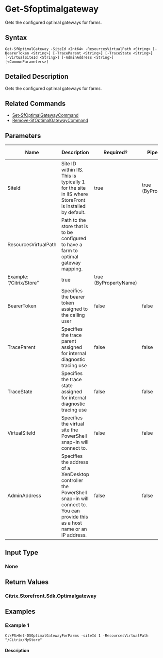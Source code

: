﻿
# Get-Sfoptimalgateway
Gets the configured optimal gateways for farms.
## Syntax

```
Get-SfOptimalGateway -SiteId <Int64> -ResourcesVirtualPath <String> [-BearerToken <String>] [-TraceParent <String>] [-TraceState <String>] [-VirtualSiteId <String>] [-AdminAddress <String>] [<CommonParameters>]
```

## Detailed Description
Gets the configured optimal gateways for farms.


## Related Commands

* [Set-SfOptimalGatewayCommand](../Set-SfOptimalGatewayCommand/)
* [Remove-SfOptimalGatewayCommand](../Remove-SfOptimalGatewayCommand/)
## Parameters
| Name   | Description | Required? | Pipeline Input | Default Value |
| --- | --- | --- | --- | --- |
| SiteId | Site ID within IIS. This is typically 1 for the site in IIS where StoreFront is installed by default. | true | true (ByPropertyName) |  |
| ResourcesVirtualPath | Path to the store that is to be configured to have a farm to optimal gateway mapping.  
Example: “/Citrix/Store” | true | true (ByPropertyName) |  |
| BearerToken | Specifies the bearer token assigned to the calling user | false | false |  |
| TraceParent | Specifies the trace parent assigned for internal diagnostic tracing use | false | false |  |
| TraceState | Specifies the trace state assigned for internal diagnostic tracing use | false | false |  |
| VirtualSiteId | Specifies the virtual site the PowerShell snap-in will connect to. | false | false |  |
| AdminAddress | Specifies the address of a XenDesktop controller the PowerShell snap-in will connect to. You can provide this as a host name or an IP address. | false | false | Localhost. Once a value is provided by any cmdlet, this value becomes the default. |

## Input Type

### None

## Return Values

### Citrix.Storefront.Sdk.Optimalgateway

## Examples

### Example 1

```
C:\PS>Get-DSOptimalGatewayForFarms -siteId 1 -ResourcesVirtualPath "/Citrix/MyStore"
```

#### Description

